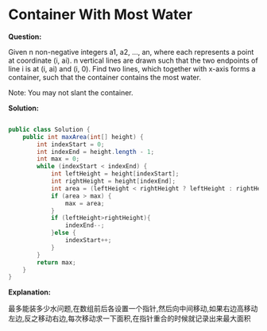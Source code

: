 # Container With Most Water

**Question:**

Given n non-negative integers a1, a2, ..., an, where each represents a point at coordinate (i, ai). n vertical lines are drawn such that the two endpoints of line i is at (i, ai) and (i, 0). Find two lines, which together with x-axis forms a container, such that the container contains the most water.

Note: You may not slant the container.

**Solution:**

```java

public class Solution {
    public int maxArea(int[] height) {
        int indexStart = 0;
        int indexEnd = height.length - 1;
        int max = 0;
        while (indexStart < indexEnd) {
            int leftHeight = height[indexStart];
            int rightHeight = height[indexEnd];
            int area = (leftHeight < rightHeight ? leftHeight : rightHeight) * (indexEnd - indexStart);
            if (area > max) {
                max = area;
            }
            if (leftHeight>rightHeight){
                indexEnd--;
            }else {
                indexStart++;
            }
        }
        return max;
    }
}

```


**Explanation:**

最多能装多少水问题,在数组前后各设置一个指针,然后向中间移动,如果右边高移动左边,反之移动右边,每次移动求一下面积,在指针重合的时候就记录出来最大面积